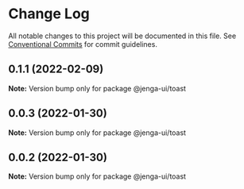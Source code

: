 # Change Log

All notable changes to this project will be documented in this file.
See [Conventional Commits](https://conventionalcommits.org) for commit guidelines.

## 0.1.1 (2022-02-09)

**Note:** Version bump only for package @jenga-ui/toast

## 0.0.3 (2022-01-30)

**Note:** Version bump only for package @jenga-ui/toast

## 0.0.2 (2022-01-30)

**Note:** Version bump only for package @jenga-ui/toast
